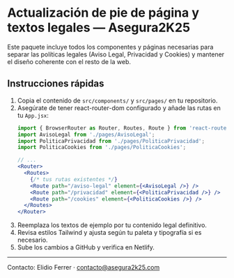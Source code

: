# Actualización de pie de página y textos legales — Asegura2K25

Este paquete incluye todos los componentes y páginas necesarias para separar 
las políticas legales (Aviso Legal, Privacidad y Cookies) y mantener el diseño 
coherente con el resto de la web.

## Instrucciones rápidas

1. Copia el contenido de `src/components/` y `src/pages/` en tu repositorio.
2. Asegúrate de tener react-router-dom configurado y añade las rutas en tu `App.jsx`:
   ```jsx
   import { BrowserRouter as Router, Routes, Route } from 'react-router-dom';
   import AvisoLegal from './pages/AvisoLegal';
   import PoliticaPrivacidad from './pages/PoliticaPrivacidad';
   import PoliticaCookies from './pages/PoliticaCookies';

   // ...
   <Router>
     <Routes>
       {/* tus rutas existentes */}
       <Route path="/aviso-legal" element={<AvisoLegal />} />
       <Route path="/privacidad" element={<PoliticaPrivacidad />} />
       <Route path="/cookies" element={<PoliticaCookies />} />
     </Routes>
   </Router>
   ```
3. Reemplaza los textos de ejemplo por tu contenido legal definitivo.
4. Revisa estilos Tailwind y ajusta según tu paleta y tipografía si es necesario.
5. Sube los cambios a GitHub y verifica en Netlify.

---

Contacto: Elidio Ferrer · contacto@asegura2k25.com